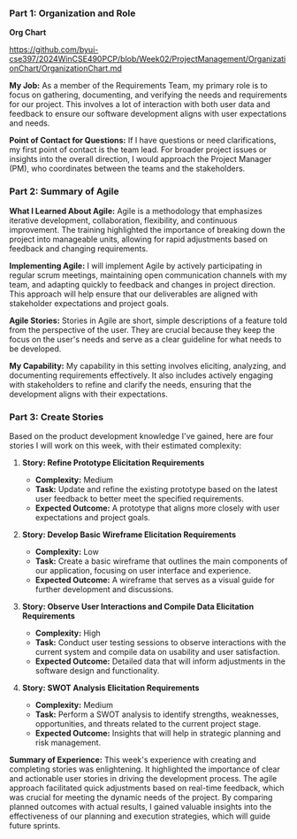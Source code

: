 ### Part 1: Organization and Role

**Org Chart**

<https://github.com/byui-cse397/2024WinCSE490PCP/blob/Week02/ProjectManagement/OrganizationChart/OrganizationChart.md>

**My Job:** As a member of the Requirements Team, my primary role is to focus on gathering, documenting, and verifying the needs and requirements for our project. This involves a lot of interaction with both user data and feedback to ensure our software development aligns with user expectations and needs.

**Point of Contact for Questions:** If I have questions or need clarifications, my first point of contact is the team lead. For broader project issues or insights into the overall direction, I would approach the Project Manager (PM), who coordinates between the teams and the stakeholders.

### Part 2: Summary of Agile

**What I Learned About Agile:**
Agile is a methodology that emphasizes iterative development, collaboration, flexibility, and continuous improvement. The training highlighted the importance of breaking down the project into manageable units, allowing for rapid adjustments based on feedback and changing requirements.

**Implementing Agile:**
I will implement Agile by actively participating in regular scrum meetings, maintaining open communication channels with my team, and adapting quickly to feedback and changes in project direction. This approach will help ensure that our deliverables are aligned with stakeholder expectations and project goals.

**Agile Stories:** Stories in Agile are short, simple descriptions of a feature told from the perspective of the user. They are crucial because they keep the focus on the user's needs and serve as a clear guideline for what needs to be developed.

**My Capability:** My capability in this setting involves eliciting, analyzing, and documenting requirements effectively. It also includes actively engaging with stakeholders to refine and clarify the needs, ensuring that the development aligns with their expectations.

### Part 3: Create Stories

Based on the product development knowledge I've gained, here are four stories I will work on this week, with their estimated complexity:

1. **Story: Refine Prototype Elicitation Requirements**
   - **Complexity:** Medium
   - **Task:** Update and refine the existing prototype based on the latest user feedback to better meet the specified requirements.
   - **Expected Outcome:** A prototype that aligns more closely with user expectations and project goals.

2. **Story: Develop Basic Wireframe Elicitation Requirements**
   - **Complexity:** Low
   - **Task:** Create a basic wireframe that outlines the main components of our application, focusing on user interface and experience.
   - **Expected Outcome:** A wireframe that serves as a visual guide for further development and discussions.

3. **Story: Observe User Interactions and Compile Data Elicitation Requirements**
   - **Complexity:** High
   - **Task:** Conduct user testing sessions to observe interactions with the current system and compile data on usability and user satisfaction.
   - **Expected Outcome:** Detailed data that will inform adjustments in the software design and functionality.

4. **Story: SWOT Analysis Elicitation Requirements**
   - **Complexity:** Medium
   - **Task:** Perform a SWOT analysis to identify strengths, weaknesses, opportunities, and threats related to the current project stage.
   - **Expected Outcome:** Insights that will help in strategic planning and risk management.

**Summary of Experience:**
This week's experience with creating and completing stories was enlightening. It highlighted the importance of clear and actionable user stories in driving the development process. The agile approach facilitated quick adjustments based on real-time feedback, which was crucial for meeting the dynamic needs of the project. By comparing planned outcomes with actual results, I gained valuable insights into the effectiveness of our planning and execution strategies, which will guide future sprints.